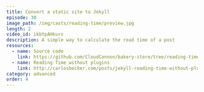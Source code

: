 ```yaml
---
title: Convert a static site to Jekyll
episode: 30
image_path: /img/casts/reading-time/preview.jpg
length: 2
video_id: ikbYpAHkurs
description: A simple way to calculate the read time of a post
resources:
  - name: Source code
    link: https://github.com/CloudCannon/bakery-store/tree/reading-time
  - name: Reading Time without plugins
    link: http://carlosbecker.com/posts/jekyll-reading-time-without-plugins
category: advanced
order: 4
---
```

